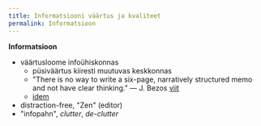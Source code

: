 ```yaml
---
title: Informatsiooni väärtus ja kvaliteet
permalink: Informatsioon
---
```


__Informatsioon__

- väärtusloome infoühiskonnas
  - püsiväärtus kiiresti muutuvas keskkonnas
  - "There is no way to write a six-page, narratively structured memo and not have clear thinking." — J. Bezos [viit](http://blog.idonethis.com/jeff-bezos-self-discipline-writing/)
  - [idem](http://blog.idonethis.com/the-dullest-most-vital-skill-you-need-to-become-a/)
- distraction-free, "Zen" (editor)
- "infopahn", _clutter_, _de-clutter_
